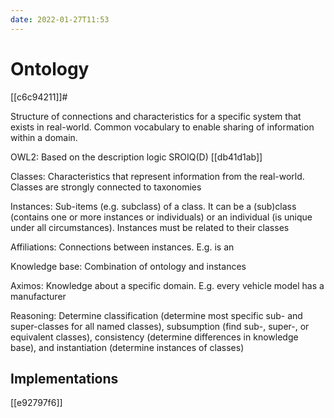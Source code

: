 ```yaml
---
date: 2022-01-27T11:53
---
```


# Ontology
[[c6c94211]]#

Structure of connections and characteristics for a specific system that exists in real-world. Common vocabulary to enable sharing of information within a domain.

OWL2: Based on the description logic SROIQ(D) [[db41d1ab]]

Classes: Characteristics that represent information from the real-world. Classes are strongly connected to taxonomies

Instances: Sub-items (e.g. subclass) of a class. It can be a (sub)class (contains one or more instances or individuals) or an individual (is unique under all circumstances). Instances must be related to their classes

Affiliations: Connections between instances. E.g. is an

Knowledge base: Combination of ontology and instances

Aximos: Knowledge about a specific domain. E.g. every vehicle model has a manufacturer

Reasoning: Determine classification (determine most specific sub- and super-classes for all named classes), subsumption (find sub-, super-, or equivalent classes), consistency (determine differences in knowledge base), and instantiation (determine instances of classes)

## Implementations

[[e92797f6]]

